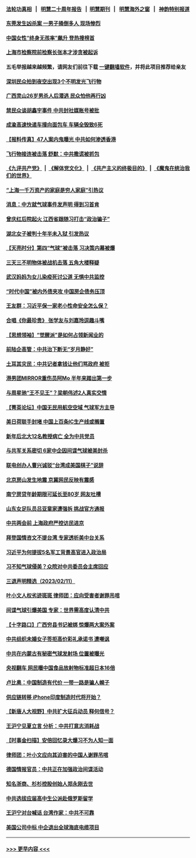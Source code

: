 #### [法轮功真相](https://github.com/gfw-breaker/truth/blob/master/README.md?t=0) &nbsp;&nbsp;|&nbsp;&nbsp; [明慧二十周年报告](https://github.com/gfw-breaker/mh-reports/blob/master/README.md?t=0) &nbsp;&nbsp;|&nbsp;&nbsp;[明慧期刊](https://github.com/gfw-breaker/mh-qikan) &nbsp;&nbsp;|&nbsp;&nbsp; [明慧海外之窗](https://github.com/gfw-breaker/mh-news/blob/master/README.md?t=0) &nbsp;&nbsp;|&nbsp;&nbsp; [神韵特别报道](https://github.com/gfw-breaker/mh-news/blob/master/shenyun.md?t=0)
#### [东莞发生凶杀案 一男子捅倒多人 现场惨烈](../pages/nsc413/n13928902.md?t=02132144) 
#### [中国女性“终身无孩率”飙升 登热搜榜首](../pages/nsc413/n13928873.md?t=02132144) 
#### [上海市检察院前检察长张本才涉贪被起诉](../pages/nsc413/n13928827.md?t=02132144) 
#### 五毛举报越来越频繁，请网友们前往下载 [一键翻墙软件](https://github.com/gfw-breaker/ssr-accounts)，并将此项目推荐给亲友
#### [深圳民众拍到夜空出现3个不明发光飞行物](../pages/nsc413/n13928772.md?t=02132144) 
#### [广西灵山26岁男杀人后潜逃 民众怕他再行凶](../pages/nsc413/n13928735.md?t=02132144) 
#### [禁民众谈胡鑫宇事件 中共封社媒账号被批](../pages/nsc413/n13928669.md?t=02132144) 
#### [成渝高速快递车撞向面包车 车辆全毁致6死](../pages/nsc413/n13928499.md?t=02132144) 
#### [【报料传真】47人案内鬼曝光 中共如何渗透香港](../pages/nsc413/n13928640.md?t=02132144) 
#### [飞行物接连被击落 舒默：中共撒谎被抓包](../pages/nsc413/n13928471.md?t=02132144) 
#### [《九评共产党》](https://github.com/begood0513/9ping.md/blob/master/README.md) &nbsp;|&nbsp; [《解体党文化》](../../../../jtdwh.md/blob/master/README.md)  &nbsp;|&nbsp; [《共产主义的终极目的》](../../../../gczydzjmd.md/blob/master/README.md) &nbsp;|&nbsp; [《魔鬼在统治我们的世界》](../../../../mgztzwmdsj.md/blob/master/README.md) 
#### [“上海一千万资产的家庭是穷人家庭”引热议](../pages/nsc413/n13928623.md?t=02132144) 
#### [消息：中方就气球事件发声明 得到习首肯](../pages/nsc413/n13928606.md?t=02132144) 
#### [曾庆红后院起火 江西省跟随习打击“政治骗子”](../pages/nsc413/n13928296.md?t=02132144) 
#### [湖北女子被判十年半未入狱 引发热议](../pages/nsc413/n13928458.md?t=02132144) 
#### [【天亮时分】第四“气球”被击落 习决策内幕被爆](../pages/nsc413/n13928361.md?t=02132144) 
#### [三天三不明物体被战机击落 五角大楼释疑](../pages/nsc413/n13928450.md?t=02132144) 
#### [武汉妈妈为女儿染疫死讨公道 无惧中共监控](../pages/nsc413/n13928366.md?t=02132144) 
#### [“时代中国”被内外债夹攻 中国房企债务压顶](../pages/nsc413/n13928337.md?t=02132144) 
#### [王友群：习近平保一家老小性命安全怎么保？](../pages/nsc413/n13928422.md?t=02132144) 
#### [合唱《你最珍贵》 张学友与刘嘉玲逗趣斗嘴](../pages/nsc413/n13928371.md?t=02132144) 
#### [【思想领袖】“觉醒派”是如何占领新闻业的](../pages/nsc413/n13895817.md?t=02132144) 
#### [前陆企高管：中共治下断无“岁月静好”](../pages/nsc413/n13927278.md?t=02132144) 
#### [土耳其灾民：中共记者拿钱让他们骂政府 被拒](../pages/nsc413/n13928297.md?t=02132144) 
#### [港男团MIRROR重伤员阿Mo 半年来踏出第一步](../pages/nsc413/n13928352.md?t=02132144) 
#### [与周星驰“王不见王”？梁朝伟述2人真实交情](../pages/nsc413/n13928300.md?t=02132144) 
#### [【菁英论坛】中国无民用航空空域 气球军方主导](../pages/nsc413/n13928356.md?t=02132144) 
#### [美日荷联手封堵 中国上百条IC生产线或搁置](../pages/nsc413/n13928285.md?t=02132144) 
#### [新年后北大12名教授病亡 全为中共党员](../pages/nsc413/n13928257.md?t=02132144) 
#### [与共军关系密切 6家中企因间谍气球被美封杀](../pages/nsc413/n13928239.md?t=02132144) 
#### [联电创办人曹兴诚驳“台湾成美国棋子”说辞](../pages/nsc413/n13927522.md?t=02132144) 
#### [北京房山发生地震 京冀网民反映有震感](../pages/nsc413/n13928086.md?t=02132144) 
#### [南宁房贷年龄期限可延长至80岁 网友吐槽](../pages/nsc413/n13928048.md?t=02132144) 
#### [山东女足队员吕亚童家遭强拆 挑战官方通报](../pages/nsc413/n13927831.md?t=02132144) 
#### [中共两会前 上海政府严控访民进京](../pages/nsc413/n13927943.md?t=02132144) 
#### [拜登国情咨文不提台湾 专家透析美中台关系](../pages/nsc413/n13927242.md?t=02132144) 
#### [习近平为何提拔5名军工背景高官进入政治局](../pages/nsc413/n13927761.md?t=02132144) 
#### [习不知气球侵美？众院对中共委员会主席回应](../pages/nsc413/n13927842.md?t=02132144) 
#### [三退声明精选（2023/02/11）](../pages/nsc413/n13927882.md?t=02132144) 
#### [叶小文人权劣迹斑斑 律师团：应向受害者谢罪吊唁](../pages/nsc413/n13927745.md?t=02132144) 
#### [间谍气球引爆美国 专家：世界需高度认清中共](../pages/nsc413/n13927236.md?t=02132144) 
#### [【十字路口】广西穷县书记被绑 惊爆两大案外案](../pages/nsc413/n13927637.md?t=02132144) 
#### [中共组织未婚女子签拒高价彩礼承诺书 遭嘲讽](../pages/nsc413/n13927764.md?t=02132144) 
#### [中共在内蒙古有秘密气球发射场 位置被曝光](../pages/nsc413/n13927759.md?t=02132144) 
#### [央视翻车 网民曝中国食品放射物标准超日本16倍](../pages/nsc413/n13927753.md?t=02132144) 
#### [卢比奥：中国制造有代价 一带一路是骗人幌子](../pages/nsc413/n13927248.md?t=02132144) 
#### [供应链转移 iPhone印度制造时代将开始？](../pages/nsc413/n13927744.md?t=02132144) 
#### [【新唐人大视野】中共扩大征兵动员 释何信号？](../pages/nsc413/n13927703.md?t=02132144) 
#### [王沪宁见夏立言 分析：中共打意志消耗战](../pages/nsc413/n13927736.md?t=02132144) 
#### [【时事金扫描】安倍回忆录大爆习不为人知一面](../pages/nsc413/n13927692.md?t=02132144) 
#### [律师团：叶小文应向其迫害的中国人谢罪吊唁](../pages/nsc413/n13927709.md?t=02132144) 
#### [德国情报官员：中共正在加强政治间谍活动](../pages/nsc413/n13927691.md?t=02132144) 
#### [知名浙商、杉杉控股创始人郑永刚去世](../pages/nsc413/n13927615.md?t=02132144) 
#### [中共选拔应届高中生公派赴俄罗斯留学](../pages/nsc413/n13927621.md?t=02132144) 
#### [王沪宁对台喊话 台湾作家：中共不可靠](../pages/nsc413/n13927608.md?t=02132144) 
#### [美国公司中标 中企退出全球海底电缆项目](../pages/nsc413/n13927249.md?t=02132144) 

----
#### [ >>> 更早内容 <<< ](../indexes/nsc413-earlier.md)
